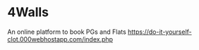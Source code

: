 # 4Walls 
An online platform to book PGs and Flats 
https://do-it-yourself-clot.000webhostapp.com/index.php
